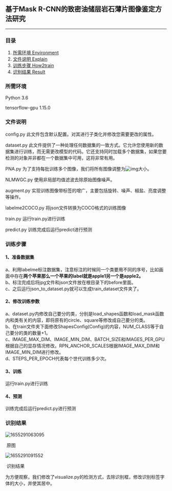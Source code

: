 ## 基于Mask R-CNN的致密油储层岩石薄片图像鉴定方法研究
---

### 目录
1. [所需环境 Environment](#所需环境)
2. [文件说明 Explain](#文件说明)
3. [训练步骤 How2train](#训练步骤)
4. [识别结果 Result](#识别结果)

### 所需环境
Python 3.6

tensorflow-gpu 1.15.0

### 文件说明
config.py 此文件包含默认配置。对其进行子类化并修改您需要更改的属性。

dataset.py 此文件提供了一种处理任何数据集的一致方式。它允许您使用新的数据集进行训练，而无需更改模型的代码。它还支持同时加载多个数据集，如果您要检测的对象并非都在一个数据集中可用，这将非常有用。

PNA.py 为了支持每批训练多个图像，我们将所有图像调整为![img](file:///C:/Users/DMIS-ldd/AppData/Local/Temp/msohtmlclip1/01/clip_image002.gif)大小。

NLMWGC.py 使用非局部均值滤波去除原始图像噪声。

augment.py 实现训练图像带标签的增广，主要包括旋转、噪声、椒盐、亮度调整等操作。

labelme2COCO.py 将json文件转换为COCO格式的训练图像

train.py 运行train.py进行训练

predict.py 训练完成后运行predict进行预测

### 训练步骤
#### 1、准备数据集
a、利用labelme标注数据集，注意标注的时候同一个类要用不同的序号，比如画面中存在**两个苹果那么一个苹果的label就是apple1另一个是apple2。**    
b、标注完成后将jpg文件和json文件放在根目录下的before里面。  
c、之后运行json_to_dataset.py就可以生成train_dataset文件夹了。  

#### 2、修改训练参数
a、dataset.py内修改自己要分的类，分别是load_shapes函数和load_mask函数内和类有关的内容，即将原有的circle、square等修改成自己要分的类。    
b、在train文件夹下面修改ShapesConfig(Config)的内容，NUM_CLASS等于自己要分的类的数量+1。  
c、IMAGE_MAX_DIM、IMAGE_MIN_DIM、BATCH_SIZE和IMAGES_PER_GPU根据自己的显存情况修改。RPN_ANCHOR_SCALES根据IMAGE_MAX_DIM和IMAGE_MIN_DIM进行修改。  
d、STEPS_PER_EPOCH代表每个世代训练多少次。   

#### 3、训练

运行train.py进行训练

#### 4、预测
训练完成后运行predict.py进行预测  

### 识别结果

![1655291063095](C:\Users\DMIS-ldd\AppData\Roaming\Typora\typora-user-images\1655291063095.png)

​                                                                                            原图

![1655291091552](C:\Users\DMIS-ldd\AppData\Roaming\Typora\typora-user-images\1655291091552.png)

​                                                                                        识别结果

  为方便观察，我们修改了visualize.py的检测方式，去除识别框，修改识别标签字体的大小，并使其居中。